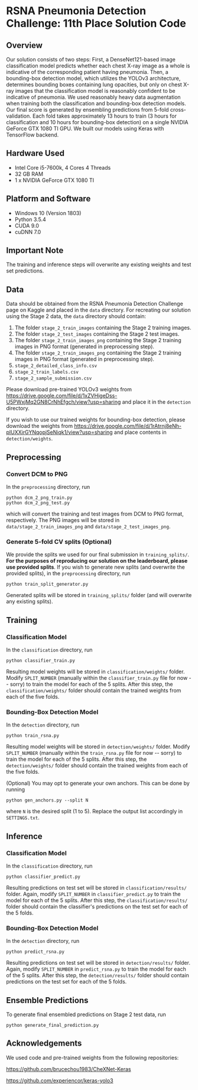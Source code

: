 # RSNA Pneumonia Detection Challenge: 11th Place Solution Code

## Overview

Our solution consists of two steps: First, a DenseNet121-based image classification model predicts whether each chest X-ray image as a whole is indicative of the corresponding patient having pneumonia. Then, a bounding-box detection model, which utilizes the YOLOv3 architecture, determines bounding boxes containing lung opacities, but only on chest X-ray images that the classification model is reasonably confident to be indicative of pneumonia. We used reasonably heavy data augmentation when training both the classification and bounding-box detection models. Our final score is generated by ensembling predictions from 5-fold cross-validation. Each fold takes approximately 13 hours to train (3 hours for classification and 10 hours for bounding-box detection) on a single NVIDIA GeForce GTX 1080 TI GPU. We built our models using Keras with TensorFlow backend.


## Hardware Used
* Intel Core i5-7600k, 4 Cores 4 Threads
* 32 GB RAM
* 1 x NVIDIA GeForce GTX 1080 TI

## Platform and Software
* Windows 10 (Version 1803)
* Python 3.5.4
* CUDA 9.0
* cuDNN 7.0

## Important Note

The training and inference steps will overwrite any existing weights and test set predictions.


## Data

Data should be obtained from the RSNA Pneumonia Detection Challenge page on Kaggle and placed in the `data` directory. For recreating our solution using the Stage 2 data, the `data` directory should contain:

1. The folder `stage_2_train_images` containing the Stage 2 training images.
2. The folder `stage_2_test_images` containing the Stage 2 test images.
3. The folder `stage_2_train_images_png` containing the Stage 2 training images in PNG format (generated in preprocessing step).
4. The folder `stage_2_train_images_png` containing the Stage 2 training images in PNG format (generated in preprocessing step).
5. `stage_2_detailed_class_info.csv`
6. `stage_2_train_labels.csv`
7. `stage_2_sample_submission.csv`

Please download pre-trained YOLOv3 weights from https://drive.google.com/file/d/1xZVHigeDss-U5PWxjMq2GN8CrNhEfgch/view?usp=sharing and place it in the `detection` directory. 

If you wish to use our trained weights for bounding-box detection, please download the weights from https://drive.google.com/file/d/1rAtrnj8eNh-pIUXXirGYNqopjSeNiqk1/view?usp=sharing and place contents in `detection/weights`. 

## Preprocessing

### Convert DCM to PNG

In the `preprocessing` directory, run
```
python dcm_2_png_train.py
python dcm_2_png_test.py
```
which will convert the training and test images from DCM to PNG format, respectively. The PNG images will be stored in `data/stage_2_train_images_png` and `data/stage_2_test_images_png`.

### Generate 5-fold CV splits (Optional)

We provide the splits we used for our final submission in `training_splits/`. **For the purposes of reproducing our solution on the leaderboard, please use provided splits**. If you wish to generate new splits (and overwrite the provided splits), in the `preprocessing` directory, run
```
python train_split_generator.py
```
Generated splits will be stored in `training_splits/` folder (and will overwrite any existing splits).


## Training

### Classification Model

In the `classification` directory, run
```
python classifier_train.py
```
Resulting model weights will be stored in `classification/weights/` folder. Modify `SPLIT_NUMBER` (manually within the `classifier_train.py` file for now -- sorry) to train the model for each of the 5 splits. After this step, the `classification/weights/` folder should contain the trained weights from each of the five folds.


### Bounding-Box Detection Model

In the `detection` directory, run
```
python train_rsna.py
```
Resulting model weights will be stored in `detection/weights/` folder. Modify `SPLIT_NUMBER` (manually within the `train_rsna.py` file for now -- sorry) to train the model for each of the 5 splits. After this step, the `detection/weights/` folder should contain the trained weights from each of the five folds.

(Optional) You may opt to generate your own anchors. This can be done by running
```
python gen_anchors.py --split N
```
where `N` is the desired split (1 to 5). Replace the output list accordingly in `SETTINGS.txt`.


## Inference

### Classification Model

In the `classification` directory, run
```
python classifier_predict.py
```
Resulting predictions on test set will be stored in `classification/results/` folder. Again, modify `SPLIT_NUMBER` in `classifier_predict.py` to train the model for each of the 5 splits. After this step, the `classification/results/` folder should contain the classifier's predictions on the test set for each of the 5 folds.

### Bounding-Box Detection Model

In the `detection` directory, run
```
python predict_rsna.py
```
Resulting predictions on test set will be stored in `detection/results/` folder. Again, modify `SPLIT_NUMBER` in `predict_rsna.py` to train the model for each of the 5 splits. After this step, the `detection/results/` folder should contain predictions on the test set for each of the 5 folds.


## Ensemble Predictions

To generate final ensembled predictions on Stage 2 test data, run
```
python generate_final_prediction.py
```



## Acknowledgements

We used code and pre-trained weights from the following repositories:

https://github.com/brucechou1983/CheXNet-Keras

https://github.com/experiencor/keras-yolo3
